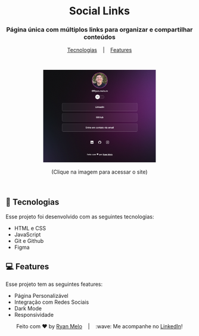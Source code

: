 <h1 align="center"> Social Links </h1>
<h3 align="center"> Página única com múltiplos links para organizar e compartilhar conteúdos </h3>

<p align="center">
  <a href="#techs">Tecnologias</a>
  &nbsp;&nbsp;&nbsp;|&nbsp;&nbsp;&nbsp;
  <a href="#techs">Features</a>
</p>

<br>

<p align="center">
  <a href="https://bio.oiryan.com/" target="_blank"><img src="assets/imgs/demo.png" width="60%"></a>
</p>

<p align="center">
  (Clique na imagem para acessar o site)
</p>

<br/>

<div id="techs">
  
## 🚀 Tecnologias

Esse projeto foi desenvolvido com as seguintes tecnologias:

- HTML e CSS
- JavaScript
- Git e Github
- Figma

## 💻 Features 

Esse projeto tem as seguintes features:

- Página Personalizável
- Integração com Redes Sociais
- Dark Mode
- Responsividade
</div>


<div align="center">
  <p>
    Feito com ♥ by <a href="https://github.com/ryan-melo" target="_blank">Ryan Melo</a> &nbsp;&nbsp;&nbsp;|&nbsp;&nbsp;&nbsp; 
    :wave: Me acompanhe no <a href="https://www.linkedin.com/in/ryan-melo-m/" target="_blank">LinkedIn</a>!
  </p>
</div>
